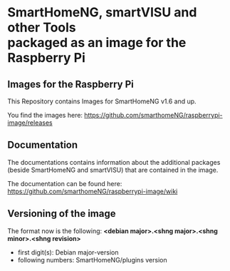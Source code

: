 # SmartHomeNG, smartVISU and other Tools <br/>packaged as an image for the Raspberry Pi


## Images for the Raspberry Pi
This Repository contains Images for SmartHomeNG v1.6 and up.

You find the images here: https://github.com/smarthomeNG/raspberrypi-image/releases

## Documentation
The documentations contains information about the additional packages (beside SmartHomeNG and smartVISU) that are contained in the image.

The documentation can be found here: https://github.com/smarthomeNG/raspberrypi-image/wiki


## Versioning of the image

The format now is the following: **\<debian major>.\<shng major>.\<shng minor>.\<shng revision>**

- first digit(s): Debian major-version  
- following numbers: SmartHomeNG/plugins version


